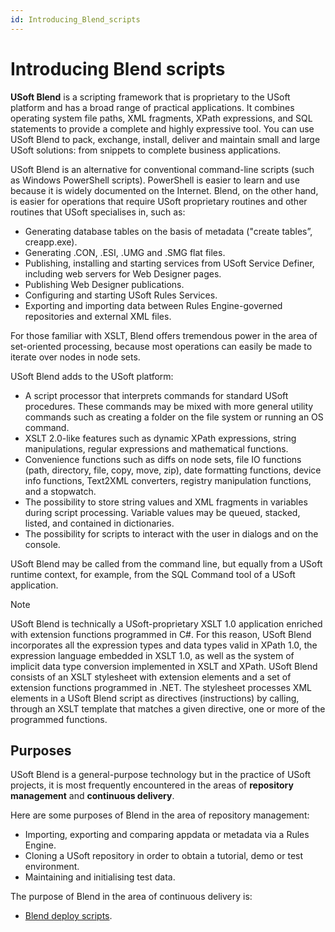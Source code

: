 ```yaml
---
id: Introducing_Blend_scripts
---
```


# Introducing Blend scripts

**USoft Blend** is a scripting framework that is proprietary to the USoft platform and has a broad range of practical applications. It combines operating system file paths, XML fragments, XPath expressions, and SQL statements to provide a complete and highly expressive tool. You can use USoft Blend to pack, exchange, install, deliver and maintain small and large USoft solutions: from snippets to complete business applications.

USoft Blend is an alternative for conventional command-line scripts (such as Windows PowerShell scripts). PowerShell is easier to learn and use because it is widely documented on the Internet. Blend, on the other hand, is easier for operations that require USoft proprietary routines and other routines that USoft specialises in, such as:

- Generating database tables on the basis of metadata ("create tables”, creapp.exe).
- Generating .CON, .ESI, .UMG and .SMG flat files.
- Publishing, installing and starting services from USoft Service Definer, including web servers for Web Designer pages.
- Publishing Web Designer publications.
- Configuring and starting USoft Rules Services.
- Exporting and importing data between Rules Engine-governed repositories and external XML files.

For those familiar with XSLT, Blend offers tremendous power in the area of set-oriented processing, because most operations can easily be made to iterate over nodes in node sets.

USoft Blend adds to the USoft platform:

- A script processor that interprets commands for standard USoft procedures. These commands may be mixed with more general utility commands such as creating a folder on the file system or running an OS command.
- XSLT 2.0-like features such as dynamic XPath expressions, string manipulations, regular expressions and mathematical functions.
- Convenience functions such as diffs on node sets, file IO functions (path, directory, file, copy, move, zip), date formatting functions, device info functions, Text2XML converters, registry manipulation functions, and a stopwatch.
- The possibility to store string values and XML fragments in variables during script processing. Variable values may be queued, stacked, listed, and contained in dictionaries.
- The possibility for scripts to interact with the user in dialogs and on the console.

USoft Blend may be called from the command line, but equally from a USoft runtime context, for example, from the SQL Command tool of a USoft application.

> [!NOTE]
> USoft Blend is technically a USoft-proprietary XSLT 1.0 application enriched with extension functions programmed in C#. For this reason, USoft Blend incorporates all the expression types and data types valid in XPath 1.0, the expression language embedded in XSLT 1.0, as well as the system of implicit data type conversion implemented in XSLT and XPath.
> USoft Blend consists of an XSLT stylesheet with extension elements and a set of extension functions programmed in .NET. The stylesheet processes XML elements in a USoft Blend script as directives (instructions) by calling, through an XSLT template that matches a given directive, one or more of the programmed functions.

## Purposes

USoft Blend is a general-purpose technology but in the practice of USoft projects, it is most frequently encountered in the areas of **repository management** and **continuous delivery**.

Here are some purposes of Blend in the area of repository management:

- Importing, exporting and comparing appdata or metadata via a Rules Engine.
- Cloning a USoft repository in order to obtain a tutorial, demo or test environment.
- Maintaining and initialising test data.

The purpose of Blend in the area of continuous delivery is:

- [Blend deploy scripts](/docs/Continuous%20delivery/Blend%20deploy%20scripts/Blend%20deploy%20scripts.md).